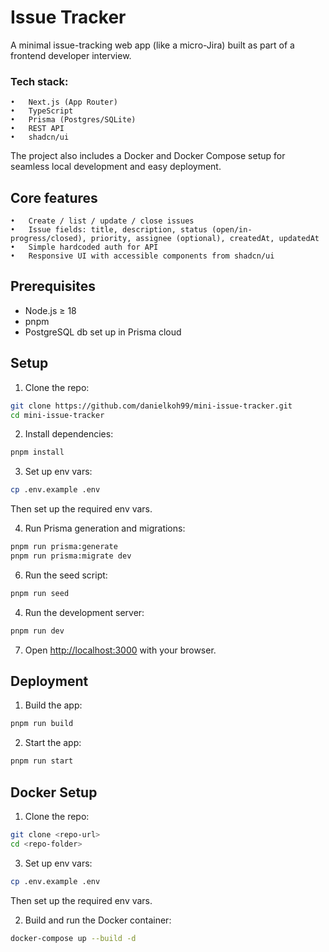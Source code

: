 # Issue Tracker

A minimal issue-tracking web app (like a micro-Jira) built as part of a frontend developer interview.

### Tech stack:
	•	Next.js (App Router)
	•	TypeScript
	•	Prisma (Postgres/SQLite)
	•	REST API
	•	shadcn/ui

The project also includes a Docker and Docker Compose setup for seamless local development and easy deployment.


## Core features
	•	Create / list / update / close issues
	•	Issue fields: title, description, status (open/in-progress/closed), priority, assignee (optional), createdAt, updatedAt
	•	Simple hardcoded auth for API
	•	Responsive UI with accessible components from shadcn/ui

## Prerequisites

- Node.js ≥ 18
- pnpm
- PostgreSQL db set up in Prisma cloud

## Setup

1. Clone the repo:

```bash
git clone https://github.com/danielkoh99/mini-issue-tracker.git
cd mini-issue-tracker
```

2. Install dependencies:

```bash
pnpm install
```

3. Set up env vars:

```bash
cp .env.example .env
```

Then set up the required env vars.

4. Run Prisma generation and migrations:

```bash
pnpm run prisma:generate
pnpm run prisma:migrate dev
```

6. Run the seed script:

```bash
pnpm run seed
```

4. Run the development server:

```bash
pnpm run dev
```

7. Open [http://localhost:3000](http://localhost:3000) with your browser.

## Deployment

1. Build the app:

```bash
pnpm run build
```

2. Start the app:

```bash
pnpm run start
```

## Docker Setup

1. Clone the repo:

```bash
git clone <repo-url>
cd <repo-folder>
```

3. Set up env vars:

```bash
cp .env.example .env
```

Then set up the required env vars.

2. Build and run the Docker container:

```bash
docker-compose up --build -d
```
